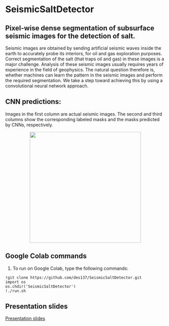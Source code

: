 # SeismicSaltDetector

## Pixel-wise dense segmentation of subsurface seismic images for the detection of salt.

Seismic images are obtained by sending artificial seismic waves inside the earth to accurately probe its interiors, for oil and gas exploration purposes. Correct segmentation of the salt (that traps oil and gas) in these images is a major challenge. Analysis of these seismic images usually requires years of experience in the field of geophysics. The natural question therefore is, whether machines can learn the pattern in the seismic images and perform the required segmentation. We take a step toward achieving this by using a convolutional neural network approach. 

## CNN predictions:
Images in the first column are actual seismic images. The second and third columns show the corresponding labeled masks and the masks predicted by CNNs, respectively.
<p align="center">
  <img src="https://github.com/des137/SeismicSaltDetector/blob/master/Real-masks-predicts.png" width="350">
</p>

## Google Colab commands
1. To run on Google Colab, type the following commands: 
```
!git clone https://github.com/des137/SeismicSaltDetector.git
import os
os.chdir('SeismicSaltDetector')
!./run.sh
```
## Presentation slides
[Presentation slides](https://docs.google.com/presentation/d/1aYynlKeeAV3xWG3U7jH7_zvCtj73yKif4Ek3m4lRUC4)
